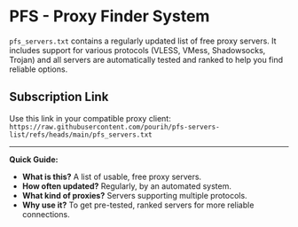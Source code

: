 # PFS - Proxy Finder System

`pfs_servers.txt` contains a regularly updated list of free proxy servers.
It includes support for various protocols (VLESS, VMess, Shadowsocks, Trojan) and all servers are automatically tested and ranked to help you find reliable options.

## Subscription Link

Use this link in your compatible proxy client:
`https://raw.githubusercontent.com/pourih/pfs-servers-list/refs/heads/main/pfs_servers.txt`

---

**Quick Guide:**

*   **What is this?** A list of usable, free proxy servers.
*   **How often updated?** Regularly, by an automated system.
*   **What kind of proxies?** Servers supporting multiple protocols.
*   **Why use it?** To get pre-tested, ranked servers for more reliable connections.
